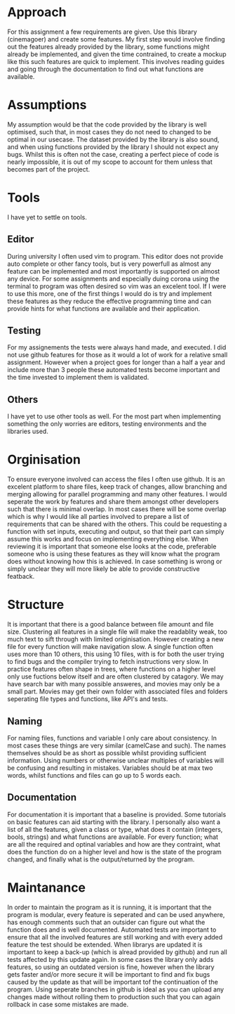 # Approach
For this assignment a few requirements are given. Use this library (cinemagoer) and create some features.
My first step would involve finding out the features already provided by the library, some functions might already be implemented, and given the time contrained, to create a mockup like this such features are quick to implement.
This involves reading guides and going through the documentation to find out what functions are available.

# Assumptions
My assumption would be that the code provided by the library is well optimised, such that, in most cases they do not need to changed to be optimal in our usecase.
The dataset provided by the library is also sound, and when using functions provided by the library I should not expect any bugs.
Whilst this is often not the case, creating a perfect piece of code is nearly impossible, it is out of my scope to account for them unless that becomes part of the project.

# Tools
I have yet to settle on tools.

## Editor
During university I often used vim to program.
This editor does not provide auto complete or other fancy tools, but is very powerfull as almost any feature can be implemented and most importantly is supported on almost any device.
For some assignments and especially duing corona using the terminal to program was often desired so vim was an excelent tool.
If I were to use this more, one of the first things I would do is try and implement these features as they reduce the effective programming time and can provide hints for what functions are available and their application.

## Testing
For my assignements the tests were always hand made, and executed.
I did not use github features for those as it would a lot of work for a relative small assignment.
However when a project goes for longer than a half a year and include more than 3 people these automated tests become important and the time invested to implement them is validated.

## Others
I have yet to use other tools as well.
For the most part when implementing something the only worries are editors, testing environments and the libraries used.

# Orginisation
To ensure everyone involved can access the files I often use github.
It is an excelent platform to share files, keep track of changes, allow branching and merging allowing for parallel programming and many other features.
I would seperate the work by features and share them amongst other developers such that there is minimal overlap.
In most cases there will be some overlap which is why I would like all parties involved to prepare a list of requirements that can be shared with the others.
This could be requesting a function with set inputs, executing and output, so that their part can simply assume this works and focus on implementing everything else.
When reviewing it is important that someone else looks at the code, preferable someone who is using these features as they will know what the program does without knowing how this is achieved.
In case something is wrong or simply unclear they will more likely be able to provide constructive featback.

# Structure
It is important that there is a good balance between file amount and file size.
Clustering all features in a single file will make the readablity weak, too much text to sift through with limited originisation.
However creating a new file for every function will make navigation slow.
A single function often uses more than 10 others, this using 10 files, with is for both the user trying to find bugs and the compiler trying to fetch instructions very slow.
In practice features often shape in trees, where functions on  a higher level only use fuctions below itself and are often clustered by catagory.
We may have search bar with many possible answeres, and movies may only be a small part.
Movies may get their own folder with associated files and folders seperating file types and functions, like API's and tests.

## Naming
For naming files, functions and variable I only care about consistency.
In most cases these things are very similar (camelCase and such).
The names themselves should be as short as possible whilst providing sufficient information.
Using numbers or otherwise unclear multiples of variables will be confusing and resulting in mistakes.
Variables should be at max two words, whilst functions and files can go up to 5 words each.

## Documentation
For documentation it is important that a baseline is provided.
Some tutorials on basic features can aid starting with the library.
I personally also want a list of all the features, given a class or type, what does it contain (integers, bools, strings) and what functions are available.
For every function; what are all the required and optinal variables and how are they contraint, what does the function do on a higher level and how is the state of the program changed, and finally what is the output/returned by the program.

# Maintanance
In order to maintain the program as it is running, it is important that the program is modular, every feature is seperated and can be used anywhere, has enough comments such that an outsider can figure out what the function does and is well documented.
Automated tests are important to ensure that all the involved features are still working and with every added feature the test should be extended.
When librarys are updated it is important to keep a back-up (which is alread provided by github) and run all tests affected by this update again.
In some cases the library only adds features, so using an outdated version is fine, however when the library gets faster and/or more secure it will be important to find and fix bugs caused by the update as that will be important tof the continuation of the program.
Using seperate branches in github is ideal as you can upload any changes made without rolling them to production such that you can again rollback in case some mistakes are made.
